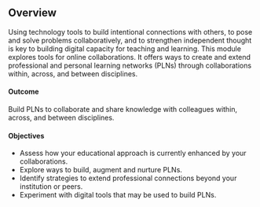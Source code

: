 ## Overview

Using technology tools to build intentional connections with others, to pose and solve problems collaboratively, and to strengthen independent thought is key to building digital capacity for teaching and learning. This module explores tools for online collaborations. It offers ways to create and extend professional and personal learning networks (PLNs) through collaborations within, across, and between disciplines.

#### Outcome

Build PLNs to collaborate and share knowledge with colleagues within, across, and between disciplines.

#### Objectives

*   Assess how your educational approach is currently enhanced by your collaborations.
*   Explore ways to build, augment and nurture PLNs.
*   Identify strategies to extend professional connections beyond your institution or peers.
*   Experiment with digital tools that may be used to build PLNs.
